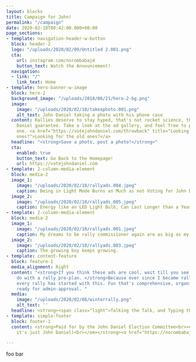 ```yaml
---
layout: blocks
title: Campaign for John!
permalink: "/campaign"
date: 2020-02-10T00:42:00.000+00:00
page_sections:
- template: navigation-header-w-button
  block: header-2
  logo: "/uploads/2020/02/09/Untitled 2.001.png"
  cta:
    url: instagram.com/norombabajd
    button_text: Watch the Announcement!
  navigation:
  - link: "/"
    link_text: Home
- template: hero-banner-w-image
  block: hero-2
  background_image: "/uploads/2018/06/21/hero-2-bg.png"
  image:
    image: "/uploads/2020/02/10/takeaphoto.001.png"
    alt_text: John Daniel taking a photo with his phone case
  content: Rallies deserve to stay hyped, that's not rocket science, that's a John
    Daniel guarantee. Take a look at the ad gallery, and feel free to post your favorite
    one. <a href="https://votejohndaniel.com/throwback" title="Looking for the old
    ones?">Looking for the old ones?</a>
  headline: "<strong>Save a photo, post a photo!</strong>"
  cta:
    enabled: true
    button_text: Go Back to the Homepage!
    url: https://votejohndaniel.com
- template: 2-column-media-element
  block: media-2
  image_1:
    image: "/uploads/2020/02/10/rallyads.004.jpeg"
    caption: Being in Light Mode Burns as Much as not Voting for John Daniel.
  image_2:
    image: "/uploads/2020/02/10/rallyads.005.jpeg"
    caption: Energy like an LED Light Bulb, Can Last Longer than a Year.
- template: 2-column-media-element
  block: media-2
  image_1:
    image: "/uploads/2020/02/10/rallyads.001.jpeg"
    caption: My dreams to be rally commissioner again are as big as my nose.
  image_2:
    image: "/uploads/2020/02/10/rallyads.003.jpeg"
    caption: The growing boy keeps growing.
- template: content-feature
  block: feature-1
  media_alignment: Right
  content: "<strong>If you think these ads are cool, wait till you see what I can
    do with a rally pre-plan. </strong>Because ever since I became rally commissioner,
    every rally has started with this. Fun that's comprehensive, organized, and always
    ready for admin-approval. "
  media:
    image: "/uploads/2020/02/08/winterrally.png"
    alt_text: ''
  headline: <strong><span class="light">Talking the Talk, and Typing the Type.</span></strong>
- template: simple-footer
  block: footer-1
  content: <strong>Paid for by the John Daniel Election Committee<br><em>(but in reality,
    it's just John Daniel)<br></em></strong><a href="https://norombabajd.com" title="norombabajd.com">norombabajd.com</a>

---
```

foo bar